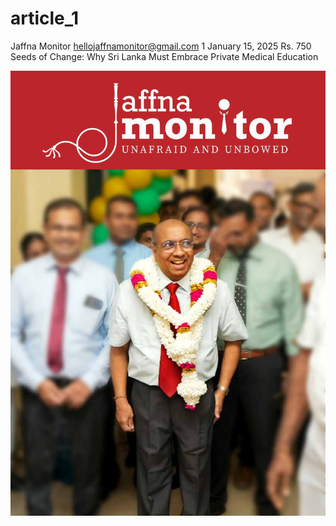 # article_1

Jaffna Monitor
hellojaffnamonitor@gmail.com
1
January 15, 2025
Rs. 750
Seeds of Change: Why 
Sri Lanka Must Embrace 
Private Medical Education

![p001_i1.jpg](images_out/001_article_1/p001_i1.jpg)

